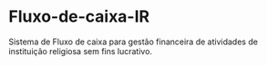 # Fluxo-de-caixa-IR
Sistema de Fluxo de caixa  para gestão financeira de atividades de instituição religiosa sem fins lucrativo.
